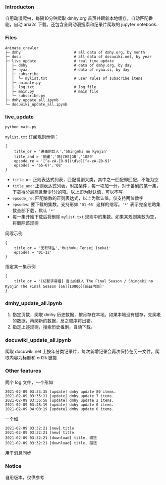 ### Introducton 

自用动漫爬虫，每隔10分钟爬取 dmhy.org 首页并跟新本地缓存，自动匹配番剧，自动 aria2c 下载。还包含全局动漫搜索和纪录片爬取的 jupyter notebook.

### Files


```
Animate_crawler                    
├─ dmhy                        # all data of dmhy.org, by month  
├─ docu                        # all data of docuwiki.net, by year   
├─ live_update                 # real time update 
│  ├─ dmhy                     # data of dmhy.org, by day 
│  ├─ nyaa                     # data of nyaa.si, by day    
│  ├─ subscribe                    
│  │  └─ mylist.txt            # user rules of subscribe items
│  ├─ animate.py              
│  ├─ log.txt                  # log file
│  ├─ main.py                  # main file
│  └─ subscribe.py             
├─ dmhy_update_all.ipynb           
└─ docuwiki_update_all.ipynb                            
```

### live_update

`python main.py`

`mylist.txt` 订阅规则示例：
```
{
    title_or = '进击的巨人','Shingeki no Kyojin'
    title_and = '動畫','简|CHS|GB','1080'
    epsode_re = '[^a-zA-Z0-9](\d\d)[^a-zA-Z0-9]'
    epsodes = '65-67','68'
}
```

- `title_or`: 正则表达式列表，匹配番剧大类，其中之一匹配即匹配，不能为空
- `title_and`: 正则表达式列表，附加条件，每一项加一分，对于番剧的某一集，下载得分最高且至少1分的项。以上即为默认值，可以不写
- `epsode_re`: 匹配集数的正则表达式，以上为默认值。仅支持两位数字
- `epsodes`: 要下载的集数。支持形如 `'01-03'` 这样的缩写。`'*'` 表示完全忽略集数全部下载，默认 `'*'`
- 每一集开始下载后将删除 `mylist.txt` 规则中的集数。如果某规则集数为空，将删除该规则

简写示例
```
{
    title_or = '无职转生','Mushoku Tensei Isekai'
    epsodes = '01-12'
}
```

指定某一集示例
```
{
    title_or = '[桜都字幕组] 进击的巨人 The Final Season / Shingeki no Kyojin The Final Season [66][1080p][简日内嵌]'
}
```


### dmhy_update_all.ipynb 

1. 指定页数，爬取 dmhy 历史数据，按月存在本地。如果本地没有缓存，先爬老的数据，再爬新的数据，反之顺序将出错。
2. 指定上述规则，搜索历史番剧，自动下载。 

### docuwiki_update_all.ipynb 

爬取 docuwiki.net 上按年分类记录片，每次新增记录会再次保持在另一文件。爬取内容为标题和 ed2k 链接

### Other features 

两个 log 文件，一个形如
```
2021-02-09 03:33:35 [update] dmhy update 80 items.
2021-02-09 03:35:11 [update] dmhy update 7 items.
2021-02-09 03:36:58 [update] dmhy update 2 items.
2021-02-09 03:48:19 [update] dmhy update 0 items.
2021-02-09 04:00:19 [update] dmhy update 0 items.
```

一个如
```
2021-02-09 03:32:21 [new] title
2021-02-09 03:32:21 [new] title
2021-02-09 03:32:21 [download] title, 磁链
2021-02-09 03:32:21 [download] title, 磁链
```
用于消息同步

### Notice 

自用版本，仅供参考


